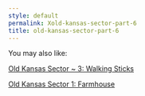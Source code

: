 ```yaml
---
style: default
permalink: Xold-kansas-sector-part-6
title: old-kansas-sector-part-6
---
```

You may also like:

[Old Kansas Sector ~ 3: Walking Sticks](http://scp-wiki.net/old-kansas-sector-part-3)

[Old Kansas Sector 1: Farmhouse](http://scp-wiki.net/old-kansas-sector)
